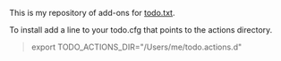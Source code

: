 This is my repository of add-ons for [todo.txt](https://github.com/ginatrapani/todo.txt-cli).

To install add a line to your todo.cfg that points to the actions directory.

> export TODO_ACTIONS_DIR="/Users/me/todo.actions.d"
